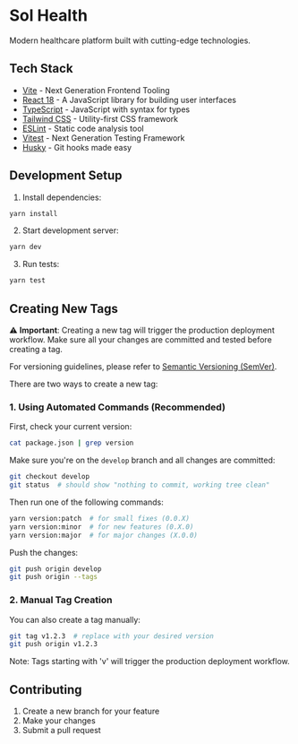 # Sol Health

Modern healthcare platform built with cutting-edge technologies.

## Tech Stack

- [Vite](https://vitejs.dev/) - Next Generation Frontend Tooling
- [React 18](https://react.dev/) - A JavaScript library for building user interfaces
- [TypeScript](https://www.typescriptlang.org/) - JavaScript with syntax for types
- [Tailwind CSS](https://tailwindcss.com/) - Utility-first CSS framework
- [ESLint](https://eslint.org/) - Static code analysis tool
- [Vitest](https://vitest.dev/) - Next Generation Testing Framework
- [Husky](https://typicode.github.io/husky/) - Git hooks made easy

## Development Setup

1. Install dependencies:

```bash
yarn install
```

2. Start development server:

```bash
yarn dev
```

3. Run tests:

```bash
yarn test
```

## Creating New Tags

⚠️ **Important**: Creating a new tag will trigger the production deployment workflow. Make sure all your changes are committed and tested before creating a tag.

For versioning guidelines, please refer to [Semantic Versioning (SemVer)](https://semver.org/).

There are two ways to create a new tag:

### 1. Using Automated Commands (Recommended)

First, check your current version:

```bash
cat package.json | grep version
```

Make sure you're on the `develop` branch and all changes are committed:

```bash
git checkout develop
git status  # should show "nothing to commit, working tree clean"
```

Then run one of the following commands:

```bash
yarn version:patch  # for small fixes (0.0.X)
yarn version:minor  # for new features (0.X.0)
yarn version:major  # for major changes (X.0.0)
```

Push the changes:

```bash
git push origin develop
git push origin --tags
```

### 2. Manual Tag Creation

You can also create a tag manually:

```bash
git tag v1.2.3  # replace with your desired version
git push origin v1.2.3
```

Note: Tags starting with 'v' will trigger the production deployment workflow.

## Contributing

1. Create a new branch for your feature
2. Make your changes
3. Submit a pull request
